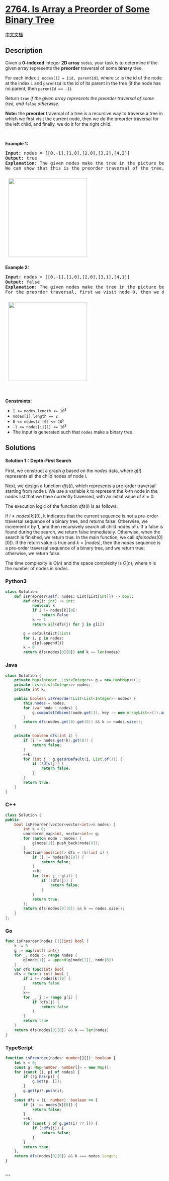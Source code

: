 # [2764. Is Array a Preorder of Some ‌Binary Tree](https://leetcode.com/problems/is-array-a-preorder-of-some-binary-tree)

[中文文档](/solution/2700-2799/2764.Is%20Array%20a%20Preorder%20of%20Some%20%E2%80%8CBinary%20Tree/README.md)

## Description

<p>Given a <strong>0-indexed</strong> integer <strong>2D array</strong> <code>nodes</code>, your task is to determine if the given array represents the <strong>preorder</strong> traversal of some <strong>binary</strong> tree.</p>

<p>For each index <code>i</code>, <code>nodes[i] = [id, parentId]</code>, where <code>id</code> is the id of the node at the index <code>i</code> and <code>parentId</code> is the id of its parent in the tree (if the node has no parent, then <code>parentId == -1</code>).</p>

<p>Return <code>true</code> <em>if the given array </em><em>represents the preorder traversal of some tree, and</em> <code>false</code> <em>otherwise.</em></p>

<p><strong>Note:</strong> the <strong>preorder</strong> traversal of a tree is a recursive way to traverse a tree in which we first visit the current node, then we do the preorder traversal for the left child, and finally, we do it for the right child.</p>

<p>&nbsp;</p>
<p><strong class="example">Example 1:</strong></p>

<pre>
<strong>Input:</strong> nodes = [[0,-1],[1,0],[2,0],[3,2],[4,2]]
<strong>Output:</strong> true
<strong>Explanation:</strong> The given nodes make the tree in the picture below.
We can show that this is the preorder traversal of the tree, first we visit node 0, then we do the preorder traversal of the right child which is [1], then we do the preorder traversal of the left child which is [2,3,4].
</pre>

<p><img alt="" src="https://fastly.jsdelivr.net/gh/doocs/leetcode@main/solution/2700-2799/2764.Is%20Array%20a%20Preorder%20of%20Some%20%E2%80%8CBinary%20Tree/images/1.png" style="padding: 10px; background: #fff; border-radius: .5rem; width: 250px; height: 251px;" /></p>

<p><strong class="example">Example 2:</strong></p>

<pre>
<strong>Input:</strong> nodes = [[0,-1],[1,0],[2,0],[3,1],[4,1]]
<strong>Output:</strong> false
<strong>Explanation:</strong> The given nodes make the tree in the picture below.
For the preorder traversal, first we visit node 0, then we do the preorder traversal of the right child which is [1,3,4], but we can see that in the given order, 2 comes between 1 and 3, so, it&#39;s not the preorder traversal of the tree.
</pre>

<p><img alt="" src="https://fastly.jsdelivr.net/gh/doocs/leetcode@main/solution/2700-2799/2764.Is%20Array%20a%20Preorder%20of%20Some%20%E2%80%8CBinary%20Tree/images/2.png" style="padding: 10px; background: #fff; border-radius: .5rem; width: 250px; height: 251px;" /></p>

<p>&nbsp;</p>
<p><strong>Constraints:</strong></p>

<ul>
	<li><code>1 &lt;= nodes.length &lt;= 10<sup>5</sup></code></li>
	<li><code>nodes[i].length == 2</code></li>
	<li><code>0 &lt;= nodes[i][0] &lt;= 10<sup>5</sup></code></li>
	<li><code>-1 &lt;= nodes[i][1] &lt;= 10<sup>5</sup></code></li>
	<li>The input is generated such that <code>nodes</code> make a binary tree.</li>
</ul>

## Solutions

**Solution 1：Depth-First Search**

First, we construct a graph $g$ based on the $nodes$ data, where $g[i]$ represents all the child nodes of node $i$.

Next, we design a function $dfs(i)$, which represents a pre-order traversal starting from node $i$. We use a variable $k$ to represent the $k$-th node in the $nodes$ list that we have currently traversed, with an initial value of $k = 0$.

The execution logic of the function $dfs(i)$ is as follows:

If $i \neq nodes[k][0]$, it indicates that the current sequence is not a pre-order traversal sequence of a binary tree, and returns false.
Otherwise, we increment $k$ by $1$, and then recursively search all child nodes of $i$. If a false is found during the search, we return false immediately. Otherwise, when the search is finished, we return true.
In the main function, we call $dfs(nodes[0][0])$. If the return value is true and $k = |nodes|$, then the $nodes$ sequence is a pre-order traversal sequence of a binary tree, and we return true; otherwise, we return false.

The time complexity is $O(n)$ and the space complexity is $O(n)$, where $n$ is the number of nodes in $nodes$.

<!-- tabs:start -->

### **Python3**

```python
class Solution:
    def isPreorder(self, nodes: List[List[int]]) -> bool:
        def dfs(i: int) -> int:
            nonlocal k
            if i != nodes[k][0]:
                return False
            k += 1
            return all(dfs(j) for j in g[i])

        g = defaultdict(list)
        for i, p in nodes:
            g[p].append(i)
        k = 0
        return dfs(nodes[0][0]) and k == len(nodes)
```

### **Java**

```java
class Solution {
    private Map<Integer, List<Integer>> g = new HashMap<>();
    private List<List<Integer>> nodes;
    private int k;

    public boolean isPreorder(List<List<Integer>> nodes) {
        this.nodes = nodes;
        for (var node : nodes) {
            g.computeIfAbsent(node.get(1), key -> new ArrayList<>()).add(node.get(0));
        }
        return dfs(nodes.get(0).get(0)) && k == nodes.size();
    }

    private boolean dfs(int i) {
        if (i != nodes.get(k).get(0)) {
            return false;
        }
        ++k;
        for (int j : g.getOrDefault(i, List.of())) {
            if (!dfs(j)) {
                return false;
            }
        }
        return true;
    }
}
```

### **C++**

```cpp
class Solution {
public:
    bool isPreorder(vector<vector<int>>& nodes) {
        int k = 0;
        unordered_map<int, vector<int>> g;
        for (auto& node : nodes) {
            g[node[1]].push_back(node[0]);
        }
        function<bool(int)> dfs = [&](int i) {
            if (i != nodes[k][0]) {
                return false;
            }
            ++k;
            for (int j : g[i]) {
                if (!dfs(j)) {
                    return false;
                }
            }
            return true;
        };
        return dfs(nodes[0][0]) && k == nodes.size();
    }
};
```

### **Go**

```go
func isPreorder(nodes [][]int) bool {
	k := 0
	g := map[int][]int{}
	for _, node := range nodes {
		g[node[1]] = append(g[node[1]], node[0])
	}
	var dfs func(int) bool
	dfs = func(i int) bool {
		if i != nodes[k][0] {
			return false
		}
		k++
		for _, j := range g[i] {
			if !dfs(j) {
				return false
			}
		}
		return true
	}
	return dfs(nodes[0][0]) && k == len(nodes)
}
```

### **TypeScript**

```ts
function isPreorder(nodes: number[][]): boolean {
    let k = 0;
    const g: Map<number, number[]> = new Map();
    for (const [i, p] of nodes) {
        if (!g.has(p)) {
            g.set(p, []);
        }
        g.get(p)!.push(i);
    }
    const dfs = (i: number): boolean => {
        if (i !== nodes[k][0]) {
            return false;
        }
        ++k;
        for (const j of g.get(i) ?? []) {
            if (!dfs(j)) {
                return false;
            }
        }
        return true;
    };
    return dfs(nodes[0][0]) && k === nodes.length;
}
```

### **...**

```

```

<!-- tabs:end -->
